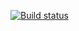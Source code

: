 [![Build status](https://ci.appveyor.com/api/projects/status/s00rt4crjxcqjwq6/branch/main?svg=true)](https://ci.appveyor.com/project/annagrozesku/postman-echo/branch/main)